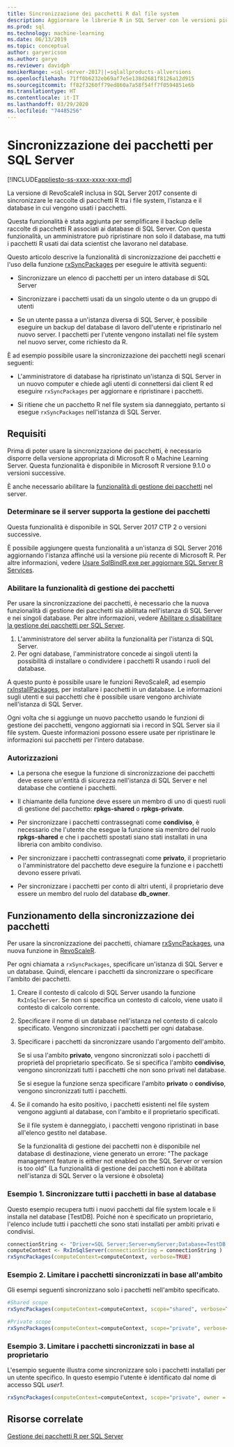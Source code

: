 ```yaml
---
title: Sincronizzazione dei pacchetti R dal file system
description: Aggiornare le librerie R in SQL Server con le versioni più recenti installate nel file system.
ms.prod: sql
ms.technology: machine-learning
ms.date: 06/13/2019
ms.topic: conceptual
author: garyericson
ms.author: garye
ms.reviewer: davidph
monikerRange: =sql-server-2017||=sqlallproducts-allversions
ms.openlocfilehash: 71ff0b6232eb69af7e5e138d2681f8126a12d915
ms.sourcegitcommit: ff82f3260ff79ed860a7a58f54ff7f0594851e6b
ms.translationtype: HT
ms.contentlocale: it-IT
ms.lasthandoff: 03/29/2020
ms.locfileid: "74485256"
---
```

# <a name="r-package-synchronization-for-sql-server"></a>Sincronizzazione dei pacchetti per SQL Server
[!INCLUDE[appliesto-ss-xxxx-xxxx-xxx-md](../../includes/appliesto-ss-xxxx-xxxx-xxx-md.md)]

La versione di RevoScaleR inclusa in SQL Server 2017 consente di sincronizzare le raccolte di pacchetti R tra i file system, l'istanza e il database in cui vengono usati i pacchetti.

Questa funzionalità è stata aggiunta per semplificare il backup delle raccolte di pacchetti R associati ai database di SQL Server. Con questa funzionalità, un amministratore può ripristinare non solo il database, ma tutti i pacchetti R usati dai data scientist che lavorano nel database.

Questo articolo descrive la funzionalità di sincronizzazione dei pacchetti e l'uso della funzione [rxSyncPackages](https://docs.microsoft.com/machine-learning-server/r-reference/revoscaler/rxsyncpackages) per eseguire le attività seguenti:

+ Sincronizzare un elenco di pacchetti per un intero database di SQL Server

+ Sincronizzare i pacchetti usati da un singolo utente o da un gruppo di utenti

+ Se un utente passa a un'istanza diversa di SQL Server, è possibile eseguire un backup del database di lavoro dell'utente e ripristinarlo nel nuovo server. I pacchetti per l'utente vengono installati nel file system nel nuovo server, come richiesto da R.

È ad esempio possibile usare la sincronizzazione dei pacchetti negli scenari seguenti:

+ L'amministratore di database ha ripristinato un'istanza di SQL Server in un nuovo computer e chiede agli utenti di connettersi dai client R ed eseguire `rxSyncPackages` per aggiornare e ripristinare i pacchetti.

+ Si ritiene che un pacchetto R nel file system sia danneggiato, pertanto si esegue `rxSyncPackages` nell'istanza di SQL Server.

## <a name="requirements"></a>Requisiti

Prima di poter usare la sincronizzazione dei pacchetti, è necessario disporre della versione appropriata di Microsoft R o Machine Learning Server. Questa funzionalità è disponibile in Microsoft R versione 9.1.0 o versioni successive. 

È anche necessario abilitare la [funzionalità di gestione dei pacchetti](r-package-how-to-enable-or-disable.md) nel server.

### <a name="determine-whether-your-server-supports-package-management"></a>Determinare se il server supporta la gestione dei pacchetti

Questa funzionalità è disponibile in SQL Server 2017 CTP 2 o versioni successive.

È possibile aggiungere questa funzionalità a un'istanza di SQL Server 2016 aggiornando l'istanza affinché usi la versione più recente di Microsoft R. Per altre informazioni, vedere [Usare SqlBindR.exe per aggiornare SQL Server R Services](../install/upgrade-r-and-python.md).

### <a name="enable-the-package-management-feature"></a>Abilitare la funzionalità di gestione dei pacchetti

Per usare la sincronizzazione dei pacchetti, è necessario che la nuova funzionalità di gestione dei pacchetti sia abilitata nell'istanza di SQL Server e nei singoli database. Per altre informazioni, vedere [Abilitare o disabilitare la gestione dei pacchetti per SQL Server](r-package-how-to-enable-or-disable.md).

1. L'amministratore del server abilita la funzionalità per l'istanza di SQL Server.
2. Per ogni database, l'amministratore concede ai singoli utenti la possibilità di installare o condividere i pacchetti R usando i ruoli del database.

A questo punto è possibile usare le funzioni RevoScaleR, ad esempio [rxInstallPackages](https://docs.microsoft.com/machine-learning-server/r-reference/revoscaler/rxinstallpackages), per installare i pacchetti in un database.  Le informazioni sugli utenti e sui pacchetti che è possibile usare vengono archiviate nell'istanza di SQL Server. 

Ogni volta che si aggiunge un nuovo pacchetto usando le funzioni di gestione dei pacchetti, vengono aggiornati sia i record in SQL Server sia il file system. Queste informazioni possono essere usate per ripristinare le informazioni sui pacchetti per l'intero database.

### <a name="permissions"></a>Autorizzazioni

+ La persona che esegue la funzione di sincronizzazione dei pacchetti deve essere un'entità di sicurezza nell'istanza di SQL Server e nel database che contiene i pacchetti.

+ Il chiamante della funzione deve essere un membro di uno di questi ruoli di gestione del pacchetto: **rpkgs-shared** o **rpkgs-private**.

+ Per sincronizzare i pacchetti contrassegnati come **condiviso**, è necessario che l'utente che esegue la funzione sia membro del ruolo **rpkgs-shared** e che i pacchetti spostati siano stati installati in una libreria con ambito condiviso.

+ Per sincronizzare i pacchetti contrassegnati come **privato**, il proprietario o l'amministratore del pacchetto deve eseguire la funzione e i pacchetti devono essere privati.

+ Per sincronizzare i pacchetti per conto di altri utenti, il proprietario deve essere un membro del ruolo del database **db_owner**.

## <a name="how-package-synchronization-works"></a>Funzionamento della sincronizzazione dei pacchetti

Per usare la sincronizzazione dei pacchetti, chiamare [rxSyncPackages](https://docs.microsoft.com/r-server/r-reference/revoscaler/rxsyncpackages), una nuova funzione in [RevoScaleR](https://docs.microsoft.com/machine-learning-server/r-reference/revoscaler/revoscaler). 

Per ogni chiamata a `rxSyncPackages`, specificare un'istanza di SQL Server e un database. Quindi, elencare i pacchetti da sincronizzare o specificare l'ambito dei pacchetti.

1. Creare il contesto di calcolo di SQL Server usando la funzione `RxInSqlServer`. Se non si specifica un contesto di calcolo, viene usato il contesto di calcolo corrente.

2. Specificare il nome di un database nell'istanza nel contesto di calcolo specificato. Vengono sincronizzati i pacchetti per ogni database.

3. Specificare i pacchetti da sincronizzare usando l'argomento dell'ambito.

    Se si usa l'ambito **privato**, vengono sincronizzati solo i pacchetti di proprietà del proprietario specificato. Se si specifica l'ambito **condiviso**, vengono sincronizzati tutti i pacchetti che non sono privati nel database. 
    
    Se si esegue la funzione senza specificare l'ambito **privato** o **condiviso**, vengono sincronizzati tutti i pacchetti.

4. Se il comando ha esito positivo, i pacchetti esistenti nel file system vengono aggiunti al database, con l'ambito e il proprietario specificati.

    Se il file system è danneggiato, i pacchetti vengono ripristinati in base all'elenco gestito nel database.

    Se la funzionalità di gestione dei pacchetti non è disponibile nel database di destinazione, viene generato un errore: "The package management feature is either not enabled on the SQL Server or version is too old" (La funzionalità di gestione dei pacchetti non è abilitata nell'istanza di SQL Server o la versione è obsoleta)

### <a name="example-1-synchronize-all-package-by-database"></a>Esempio 1. Sincronizzare tutti i pacchetti in base al database

Questo esempio recupera tutti i nuovi pacchetti dal file system locale e li installa nel database [TestDB]. Poiché non è specificato un proprietario, l'elenco include tutti i pacchetti che sono stati installati per ambiti privati e condivisi.

```R
connectionString <- "Driver=SQL Server;Server=myServer;Database=TestDB;Trusted_Connection=True;"
computeContext <- RxInSqlServer(connectionString = connectionString )
rxSyncPackages(computeContext=computeContext, verbose=TRUE)
```

### <a name="example-2-restrict-synchronized-packages-by-scope"></a>Esempio 2. Limitare i pacchetti sincronizzati in base all'ambito

Gli esempi seguenti sincronizzano solo i pacchetti nell'ambito specificato.

```R
#Shared scope
rxSyncPackages(computeContext=computeContext, scope="shared", verbose=TRUE)

#Private scope
rxSyncPackages(computeContext=computeContext, scope="private", verbose=TRUE)
```

### <a name="example-3-restrict-synchronized-packages-by-owner"></a>Esempio 3. Limitare i pacchetti sincronizzati in base al proprietario

L'esempio seguente illustra come sincronizzare solo i pacchetti installati per un utente specifico. In questo esempio l'utente è identificato dal nome di accesso SQL *user1*.

```R
rxSyncPackages(computeContext=computeContext, scope="private", owner = "user1", verbose=TRUE))
```

## <a name="related-resources"></a>Risorse correlate

[Gestione dei pacchetti R per SQL Server](install-additional-r-packages-on-sql-server.md)